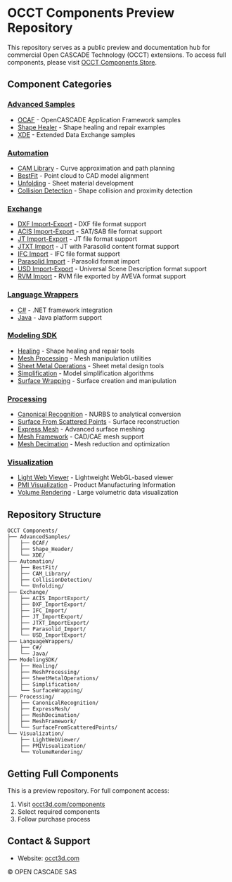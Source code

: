 # OCCT Components Preview Repository

This repository serves as a public preview and documentation hub for commercial Open CASCADE Technology (OCCT) extensions. To access full components, please visit [OCCT Components Store](https://occt3d.com/components/).

## Component Categories

### [Advanced Samples](./AdvancedSamples/)
* [OCAF](./AdvancedSamples/OCAF/) - OpenCASCADE Application Framework samples
* [Shape Healer](./AdvancedSamples/Shape_Healer/) - Shape healing and repair examples
* [XDE](./AdvancedSamples/XDE/) - Extended Data Exchange samples

### [Automation](./Automation/)
* [CAM Library](./Automation/CAM_Library/) - Curve approximation and path planning
* [BestFit](./Automation/BestFit/) - Point cloud to CAD model alignment
* [Unfolding](./Automation/Unfolding/) - Sheet material development
* [Collision Detection](./Automation/CollisionDetection/) - Shape collision and proximity detection

### [Exchange](./Exchange/)
* [DXF Import-Export](./Exchange/DXF_ImportExport/) - DXF file format support
* [ACIS Import-Export](./Exchange/ACIS_ImportExport/) - SAT/SAB file format support
* [JT Import-Export](./Exchange/JT_ImportExport/) - JT file format support
* [JTXT Import](./Exchange/JTXT_ImportExport/) - JT with Parasolid content format support
* [IFC Import](./Exchange/IFC_Import/) - IFC file format support
* [Parasolid Import](./Exchange/Parasolid_Import/) - Parasolid format import
* [USD Import-Export](./Exchange/USD_ImportExport/) - Universal Scene Description format support
* [RVM Import](.Exchange/RVM_Import/) - RVM file exported by AVEVA format support

### [Language Wrappers](./LanguageWrappers/)
* [C#](./LanguageWrappers/C#/) - .NET framework integration
* [Java](./LanguageWrappers/Java/) - Java platform support

### [Modeling SDK](./ModelingSDK/)
* [Healing](./ModelingSDK/Healing/) - Shape healing and repair tools
* [Mesh Processing](./ModelingSDK/MeshProcessing/) - Mesh manipulation utilities
* [Sheet Metal Operations](./ModelingSDK/SheetMetalOperations/) - Sheet metal design tools
* [Simplification](./ModelingSDK/Simplification/) - Model simplification algorithms
* [Surface Wrapping](./ModelingSDK/SurfaceWrapping/) - Surface creation and manipulation

### [Processing](./Processing/)
* [Canonical Recognition](./Processing/CanonicalRecognition/) - NURBS to analytical conversion
* [Surface From Scattered Points](./Processing/SurfaceFromScatteredPoints/) - Surface reconstruction
* [Express Mesh](./Processing/ExpressMesh/) - Advanced surface meshing
* [Mesh Framework](./Processing/MeshFramework/) - CAD/CAE mesh support
* [Mesh Decimation](./Processing/MeshDecimation/) - Mesh reduction and optimization

### [Visualization](./Visualization/)
* [Light Web Viewer](./Visualization/LightWebViewer/) - Lightweight WebGL-based viewer
* [PMI Visualization](./Visualization/PMIVisualization/) - Product Manufacturing Information
* [Volume Rendering](./Visualization/VolumeRendering/) - Large volumetric data visualization

## Repository Structure
```
OCCT Components/
├── AdvancedSamples/
│   ├── OCAF/
│   ├── Shape_Header/
│   └── XDE/
├── Automation/
│   ├── BestFit/
│   ├── CAM_Library/
│   ├── CollisionDetection/
│   └── Unfolding/
├── Exchange/
│   ├── ACIS_ImportExport/
│   ├── DXF_ImportExport/
│   ├── IFC_Import/
│   ├── JT_ImportExport/
│   ├── JTXT_ImportExport/
│   ├── Parasolid_Import/
│   └── USD_ImportExport/
├── LanguageWrappers/
│   ├── C#/
│   └── Java/
├── ModelingSDK/
│   ├── Healing/
│   ├── MeshProcessing/
│   ├── SheetMetalOperations/
│   ├── Simplification/
│   └── SurfaceWrapping/
├── Processing/
│   ├── CanonicalRecognition/
│   ├── ExpressMesh/
│   ├── MeshDecimation/
│   ├── MeshFramework/
│   └── SurfaceFromScatteredPoints/
└── Visualization/
    ├── LightWebViewer/
    ├── PMIVisualization/
    └── VolumeRendering/
```

## Getting Full Components
This is a preview repository. For full component access:
1. Visit [occt3d.com/components](https://occt3d.com/components/)
2. Select required components
3. Follow purchase process

## Contact & Support
- Website: [occt3d.com](https://occt3d.com)

© OPEN CASCADE SAS
